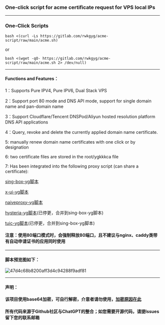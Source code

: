 ### One-click script for acme certificate request for VPS local IPs
-------------------------------------
### One-Click Scripts
```
bash <(curl -Ls https://gitlab.com/rwkgyg/acme-script/raw/main/acme.sh)
```
or
```
bash <(wget -qO- https://gitlab.com/rwkgyg/acme-script/raw/main/acme.sh 2> /dev/null)
```
---------------------------------------
#### Functions and Features：
1：Supports Pure IPV4, Pure IPV6, Dual Stack VPS

2：Support port 80 mode and DNS API mode, support for single domain name and pan-domain name

3：Support Cloudflare/Tencent DNSPod/Aliyun hosted resolution platform DNS API applications

4：Query, revoke and delete the currently applied domain name certificate. 

5: manually renew domain name certificates with one click or by designation

6: two certificate files are stored in the root/ygkkkca file

7: Has been integrated into the following proxy script (can share a certificate):

[sing-box-yg脚本](https://github.com/yonggekkk/sing-box-yg)

[x-ui-yg脚本](https://github.com/yonggekkk/x-ui-yg)

[naiveproxy-yg脚本](https://github.com/yonggekkk/NaiveProxy-yg)

[hysteria-yg脚本](https://github.com/yonggekkk/Hysteria-yg)(已停更，合并到sing-box-yg脚本)

[tuic-yg脚本](https://github.com/yonggekkk/Tuic-yg)(已停更，合并到sing-box-yg脚本)

#### 注意：使用80端口模式时，会强制释放80端口，且不建议与nginx、caddy类带有自动申请证书的应用同时使用

---------------------------------------------

#### 脚本预览图如下：

![47d4c68b8200aff3d4c94288f9adf81](https://github.com/yonggekkk/acme-yg/assets/121604513/deb30cc7-5469-40b5-b747-0b1f481ec825)

---------------------------------------
#### 声明：

#### 该项目使用base64加密，可自行解密，介意者请勿使用，[加密原因在此](https://ygkkk.blogspot.com/2022/06/github.html)

#### 所有代码来源于Github社区与ChatGPT的整合；如您需要开源代码，请提Issues留下您的联系邮箱

